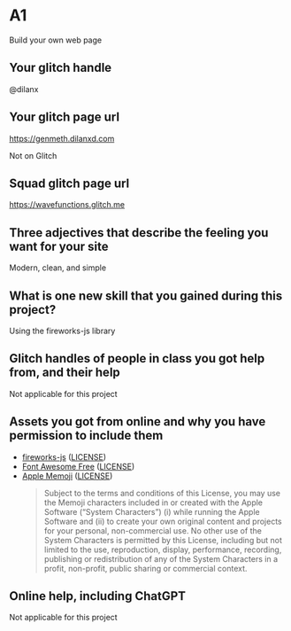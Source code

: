 # A1

Build your own web page

## Your glitch handle

@dilanx

## Your glitch page url

https://genmeth.dilanxd.com

Not on Glitch

## Squad glitch page url

https://wavefunctions.glitch.me

## Three adjectives that describe the feeling you want for your site

Modern, clean, and simple

## What is one new skill that you gained during this project?

Using the fireworks-js library

## Glitch handles of people in class you got help from, and their help

Not applicable for this project

## Assets you got from online and why you have permission to include them

- [fireworks-js](https://fireworks.js.org/) ([LICENSE](https://github.com/crashmax-dev/fireworks-js/blob/8c15ac042fdafee69fd724e59bb2bb01a32230df/LICENSE))
- [Font Awesome Free](https://fontawesome.com) ([LICENSE](https://fontawesome.com/license/free))
- [Apple Memoji](https://support.apple.com/en-us/HT208986) ([LICENSE](https://www.apple.com/legal/sla/docs/iOS15_iPadOS15.pdf))
  > Subject to the terms and conditions of this License, you may use the Memoji characters included in or created with the Apple Software (“System Characters”) (i) while running the Apple Software and (ii) to create your own original content and projects for your personal, non-commercial use. No other use of the System Characters is permitted by this License, including but not limited to the use, reproduction, display, performance, recording, publishing or redistribution of any of the System Characters in a profit, non-profit, public sharing or commercial context.

## Online help, including ChatGPT

Not applicable for this project
